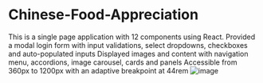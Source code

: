 # Chinese-Food-Appreciation

This is a single page application with 12 components using React.
Provided a modal login form with input validations, select dropdowns, checkboxes and auto-populated inputs
Displayed images and content with navigation menu, accordions, image carousel, cards and panels
Accessible from 360px to 1200px with an adaptive breakpoint at 44rem 
![image](https://github.com/Xiaoranabc/Chinese-Food-Appreciation/assets/114265110/40f8d539-492a-4442-8b02-b2b55d41b455)
